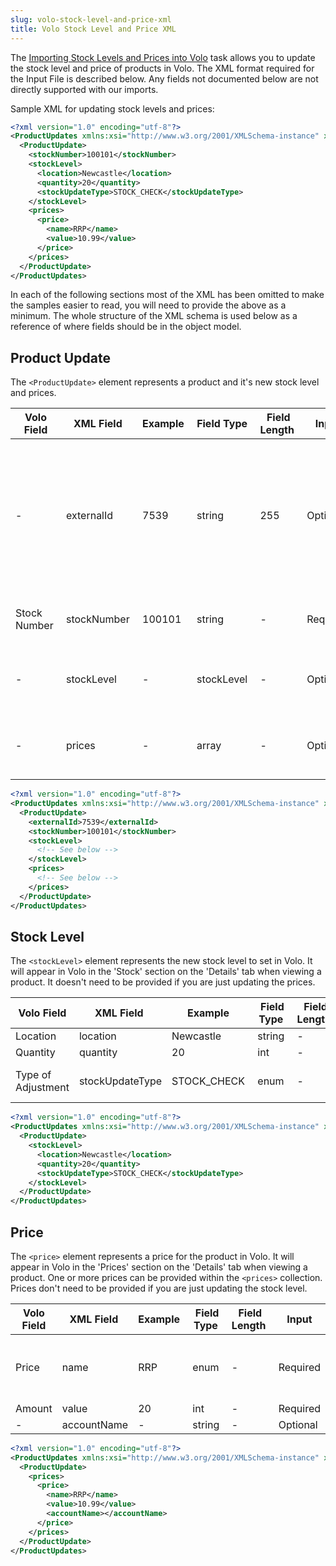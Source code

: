 ```yaml
---
slug: volo-stock-level-and-price-xml
title: Volo Stock Level and Price XML
---
```

The [Importing Stock Levels and Prices into Volo](importing-stock-levels-and-prices-into-volo) task allows you to update the stock level and price of products in Volo. The XML format required for the Input File is described below. Any fields not documented below are not directly supported with our imports.

Sample XML for updating stock levels and prices:

```xml
<?xml version="1.0" encoding="utf-8"?>
<ProductUpdates xmlns:xsi="http://www.w3.org/2001/XMLSchema-instance" xmlns:xsd="http://www.w3.org/2001/XMLSchema">
  <ProductUpdate>
    <stockNumber>100101</stockNumber>
    <stockLevel>
      <location>Newcastle</location>
      <quantity>20</quantity>
      <stockUpdateType>STOCK_CHECK</stockUpdateType>
    </stockLevel>
    <prices>
      <price>
        <name>RRP</name>
        <value>10.99</value>
      </price>
    </prices>
  </ProductUpdate>
</ProductUpdates>
```

In each of the following sections most of the XML has been omitted to make the samples easier to read, you will need to provide the above as a minimum. The whole structure of the XML schema is used below as a reference of where fields should be in the object model.

## Product Update
The `<ProductUpdate>` element represents a product and it's new stock level and prices.

| Volo Field | XML Field | Example | Field Type | Field Length | Input | Notes |
| --- | --- | --- | --- | --- | --- | --- |
| - | externalId | 7539 | string | 255 | Optional | The ID of the corresponding order from the external system. Used for in conjunction with the 'Prevent Reprocessing' setting on the task. |
| Stock Number | stockNumber | 100101 | string | - | Required | The stock number must already exist in Volo. |
| - | stockLevel | - | stockLevel | - | Optional | The new stock level for the product. See below for details. |
| - | prices | - | array | - | Optional | The list of prices for the product. See below for details. |

```xml
<?xml version="1.0" encoding="utf-8"?>
<ProductUpdates xmlns:xsi="http://www.w3.org/2001/XMLSchema-instance" xmlns:xsd="http://www.w3.org/2001/XMLSchema">
  <ProductUpdate>
    <externalId>7539</externalId>
    <stockNumber>100101</stockNumber>
    <stockLevel>
      <!-- See below -->
    </stockLevel>
    <prices>
      <!-- See below -->
    </prices>
  </ProductUpdate>
</ProductUpdates>
```

## Stock Level
The `<stockLevel>` element represents the new stock level to set in Volo. It will appear in Volo in the 'Stock' section on the 'Details' tab when viewing a product. It doesn't need to be provided if you are just updating the prices.

| Volo Field | XML Field | Example | Field Type | Field Length | Input | Notes |
| --- | --- | --- | --- | --- | --- | --- |
| Location | location | Newcastle | string | - | Optional |  |
| Quantity | quantity | 20 | int | - | Optional |  |
| Type of Adjustment | stockUpdateType | STOCK_CHECK | enum | - | Optional | Available values: 'DELIVERY', 'STOCK_CHECK', 'STOCK_CHECK_ADJUST_COMMITTED' |

```xml
<?xml version="1.0" encoding="utf-8"?>
<ProductUpdates xmlns:xsi="http://www.w3.org/2001/XMLSchema-instance" xmlns:xsd="http://www.w3.org/2001/XMLSchema">
  <ProductUpdate>
    <stockLevel>
      <location>Newcastle</location>
      <quantity>20</quantity>
      <stockUpdateType>STOCK_CHECK</stockUpdateType>
    </stockLevel>
  </ProductUpdate>
</ProductUpdates>
```

## Price
The `<price>` element represents a price for the product in Volo. It will appear in Volo in the 'Prices' section on the 'Details' tab when viewing a product. One or more prices can be provided within the `<prices>` collection. Prices don't need to be provided if you are just updating the stock level.

| Volo Field | XML Field | Example | Field Type | Field Length | Input | Notes |
| --- | --- | --- | --- | --- | --- | --- |
| Price | name | RRP | enum | - | Required | Available values: 'EBAY_BUY_NOW_PRICE', 'EBAY_INVENTORY_PRICE', 'RRP', 'AMAZON_PRICE', 'PLAY_PRICE' |
| Amount | value | 20 | int | - | Required |  |
| - | accountName | - | string | - | Optional |  |

```xml
<?xml version="1.0" encoding="utf-8"?>
<ProductUpdates xmlns:xsi="http://www.w3.org/2001/XMLSchema-instance" xmlns:xsd="http://www.w3.org/2001/XMLSchema">
  <ProductUpdate>
    <prices>
      <price>
        <name>RRP</name>
        <value>10.99</value>
        <accountName></accountName>
      </price>
    </prices>
  </ProductUpdate>
</ProductUpdates>
```
